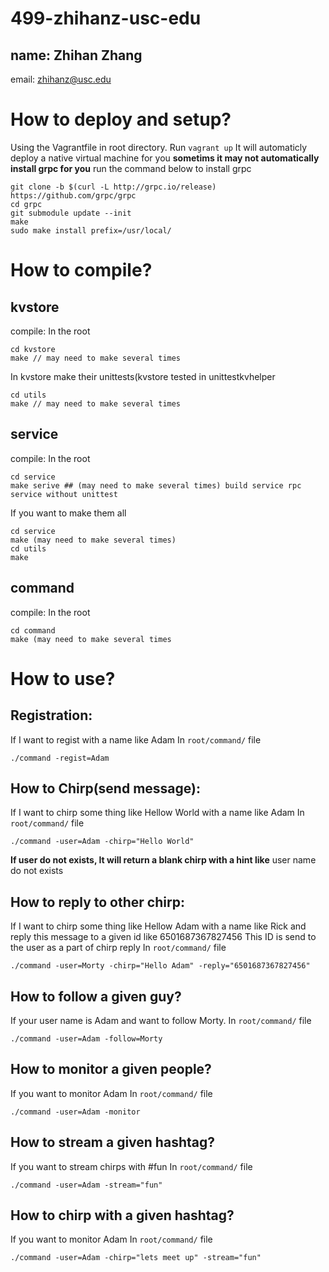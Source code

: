 # 499-zhihanz-usc-edu
name: Zhihan Zhang
---------------

email: zhihanz@usc.edu
# How to deploy and setup?
Using the Vagrantfile in root directory.
Run `vagrant up`
It will automaticly deploy a native virtual machine for you
**sometims it may not automatically install grpc for you**
run the command below to install grpc
```
git clone -b $(curl -L http://grpc.io/release) https://github.com/grpc/grpc
cd grpc
git submodule update --init
make
sudo make install prefix=/usr/local/
```
# How to compile?
## kvstore
compile:
In the root
```
cd kvstore
make // may need to make several times
```
In kvstore
make their unittests(kvstore tested in unittestkvhelper
```
cd utils
make // may need to make several times
```
## service
compile:
In the root
```
cd service
make serive ## (may need to make several times) build service rpc service without unittest
```
If you want to make them all 
```
cd service
make (may need to make several times)
cd utils
make 
```
## command
compile:
In the root
```
cd command
make (may need to make several times
```
# How to use?
## Registration:
If I want to regist with a name like Adam
In `root/command/` file
```
./command -regist=Adam
```
## How to Chirp(send message):
If I want to chirp some thing like Hellow World with a name like Adam
In `root/command/` file
```
./command -user=Adam -chirp="Hello World"
```
**If user do not exists, It will return a blank chirp with a hint like**
user name do not exists

## How to reply to other chirp:
If I want to chirp some thing like Hellow Adam with a name like Rick and reply this message to a given id like 6501687367827456
This ID is send to the user as a part of chirp reply
In `root/command/` file
```
./command -user=Morty -chirp="Hello Adam" -reply="6501687367827456"
```
## How to follow a given guy?
If your user name is Adam and want to follow Morty.
In `root/command/` file
```
./command -user=Adam -follow=Morty
```
## How to monitor a given people?
If you want to monitor Adam
In `root/command/` file
```
./command -user=Adam -monitor
```
## How to stream a given hashtag?
If you want to stream chirps with #fun
In `root/command/` file
```
./command -user=Adam -stream="fun"
```
## How to chirp with a given hashtag?
If you want to monitor Adam
In `root/command/` file
```
./command -user=Adam -chirp="lets meet up" -stream="fun"
```
